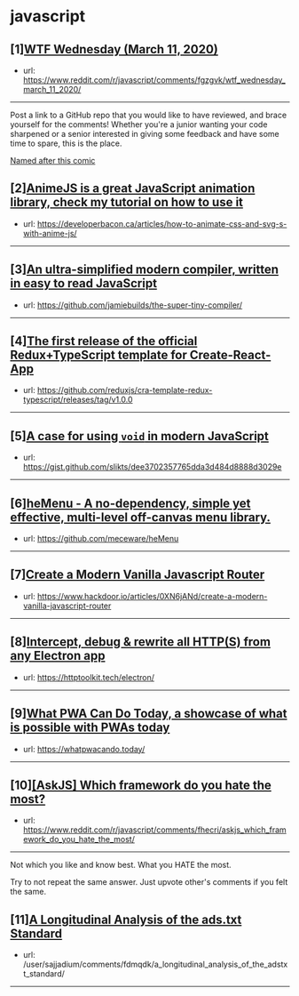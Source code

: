 # javascript
## [1][WTF Wednesday (March 11, 2020)](https://www.reddit.com/r/javascript/comments/fgzgvk/wtf_wednesday_march_11_2020/)
- url: https://www.reddit.com/r/javascript/comments/fgzgvk/wtf_wednesday_march_11_2020/
---
Post a link to a GitHub repo that you would like to have reviewed, and brace yourself for the comments!
Whether you're a junior wanting your code sharpened or a senior interested in giving some feedback and have some time to spare, 
this is the place.

[Named after this comic](https://davidwalsh.name/demo/code-review.png)
## [2][AnimeJS is a great JavaScript animation library, check my tutorial on how to use it](https://www.reddit.com/r/javascript/comments/fhbakq/animejs_is_a_great_javascript_animation_library/)
- url: https://developerbacon.ca/articles/how-to-animate-css-and-svg-s-with-anime-js/
---

## [3][An ultra-simplified modern compiler, written in easy to read JavaScript](https://www.reddit.com/r/javascript/comments/fhg3r8/an_ultrasimplified_modern_compiler_written_in/)
- url: https://github.com/jamiebuilds/the-super-tiny-compiler/
---

## [4][The first release of the official Redux+TypeScript template for Create-React-App](https://www.reddit.com/r/javascript/comments/fgxijc/the_first_release_of_the_official_reduxtypescript/)
- url: https://github.com/reduxjs/cra-template-redux-typescript/releases/tag/v1.0.0
---

## [5][A case for using `void` in modern JavaScript](https://www.reddit.com/r/javascript/comments/fgujar/a_case_for_using_void_in_modern_javascript/)
- url: https://gist.github.com/slikts/dee3702357765dda3d484d8888d3029e
---

## [6][heMenu - A no-dependency, simple yet effective, multi-level off-canvas menu library.](https://www.reddit.com/r/javascript/comments/fhduib/hemenu_a_nodependency_simple_yet_effective/)
- url: https://github.com/meceware/heMenu
---

## [7][Create a Modern Vanilla Javascript Router](https://www.reddit.com/r/javascript/comments/fheg02/create_a_modern_vanilla_javascript_router/)
- url: https://www.hackdoor.io/articles/0XN6jANd/create-a-modern-vanilla-javascript-router
---

## [8][Intercept, debug &amp; rewrite all HTTP(S) from any Electron app](https://www.reddit.com/r/javascript/comments/fh0e38/intercept_debug_rewrite_all_https_from_any/)
- url: https://httptoolkit.tech/electron/
---

## [9][What PWA Can Do Today, a showcase of what is possible with PWAs today](https://www.reddit.com/r/javascript/comments/fgui8h/what_pwa_can_do_today_a_showcase_of_what_is/)
- url: https://whatpwacando.today/
---

## [10][[AskJS] Which framework do you hate the most?](https://www.reddit.com/r/javascript/comments/fhecri/askjs_which_framework_do_you_hate_the_most/)
- url: https://www.reddit.com/r/javascript/comments/fhecri/askjs_which_framework_do_you_hate_the_most/
---
Not which you like and know best. What you HATE the most.

Try to not repeat the same answer.
Just upvote other's comments if you felt the same.
## [11][A Longitudinal Analysis of the ads.txt Standard](https://www.reddit.com/r/javascript/comments/fh6iv6/a_longitudinal_analysis_of_the_adstxt_standard/)
- url: /user/sajjadium/comments/fdmqdk/a_longitudinal_analysis_of_the_adstxt_standard/
---

